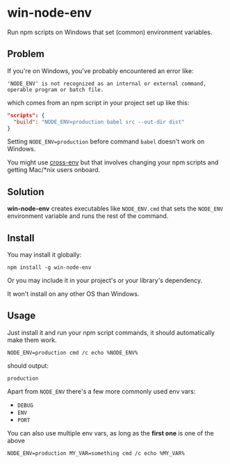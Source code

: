 # win-node-env

Run npm scripts on Windows that set (common) environment variables.

## Problem

If you're on Windows, you've probably encountered an error like:

```batch
'NODE_ENV' is not recognized as an internal or external command, operable program or batch file.
```

which comes from an npm script in your project set up like this:

```json
"scripts": {
  "build": "NODE_ENV=production babel src --out-dir dist"
}
```
Setting `NODE_ENV=production` before command `babel` doesn't work on Windows.

You might use [cross-env] but that involves changing your npm scripts and getting Mac/*nix users onboard.

## Solution

**win-node-env** creates executables like `NODE_ENV.cmd` that sets the `NODE_ENV` environment variable and runs the rest of the command.

## Install

You may install it globally:

```
npm install -g win-node-env
```

Or you may include it in your project's or your library's dependency.

It won't install on any other OS than Windows.

[package.json#os]: https://docs.npmjs.com/files/package.json#os

## Usage

Just install it and run your npm script commands, it should automatically make them work.

```batch
NODE_ENV=production cmd /c echo %NODE_ENV%
```

should output:
```batch
production
```

Apart from `NODE_ENV` there's a few more commonly used env vars:

* `DEBUG`
* `ENV`
* `PORT`

You can also use multiple env vars, as long as the **first one** is one of the above

```batch
NODE_ENV=production MY_VAR=something cmd /c echo %MY_VAR%
```

[cross-env]: https://www.npmjs.com/package/cross-env
